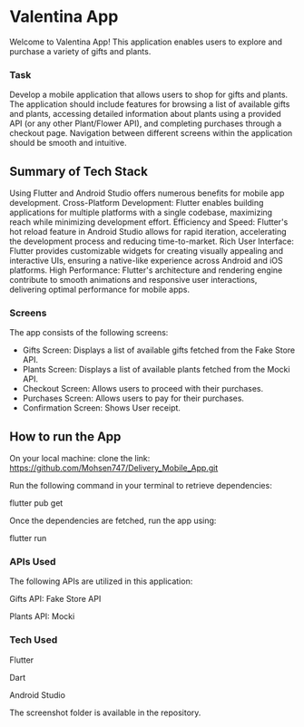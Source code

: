 
# Valentina App

Welcome to Valentina App! This application enables users to explore and purchase a variety of gifts and plants.

### Task
Develop a mobile application that allows users to shop for gifts and plants.
The application should include features for browsing a list of available gifts and plants, accessing detailed information about plants using a provided API (or any other Plant/Flower API), and completing purchases through a checkout page. Navigation between different screens within the application should be smooth and intuitive.

## Summary of Tech Stack
Using Flutter and Android Studio offers numerous benefits for mobile app development. Cross-Platform Development: Flutter enables building applications for multiple platforms with a single codebase, maximizing reach while minimizing development effort. Efficiency and Speed: Flutter's hot reload feature in Android Studio allows for rapid iteration, accelerating the development process and reducing time-to-market. Rich User Interface: Flutter provides customizable widgets for creating visually appealing and interactive UIs, ensuring a native-like experience across Android and iOS platforms. High Performance: Flutter's architecture and rendering engine contribute to smooth animations and responsive user interactions, delivering optimal performance for mobile apps.

### Screens
The app consists of the following screens:

- Gifts Screen: Displays a list of available gifts fetched from the Fake Store API.
- Plants Screen: Displays a list of available plants fetched from the Mocki API.
- Checkout Screen: Allows users to proceed with their purchases.
- Purchases Screen: Allows users to pay for their purchases.
- Confirmation Screen: Shows User receipt.

## How to run the App
On your local machine:
clone the link:
https://github.com/Mohsen747/Delivery_Mobile_App.git

Run the following command in your terminal to retrieve dependencies:

flutter pub get

Once the dependencies are fetched, run the app using:

flutter run
  

### APIs Used
The following APIs are utilized in this application:

Gifts API: Fake Store API

Plants API: Mocki

### Tech Used
Flutter

Dart

Android Studio

The screenshot folder is available in the repository.



